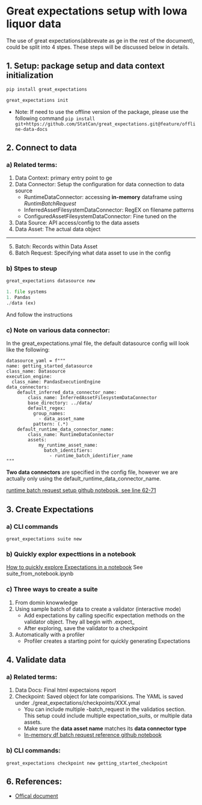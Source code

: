 # Great expectations setup with Iowa liquor data

The use of great expectations(abbrevate as ge in the rest of the document), could be split into 4 stpes. These steps will be discussed below in details.

## 1. Setup: package setup and data context initialization
``` python 
pip install great_expectations

great_expectations init
```

* Note: If need to use the offline version of the package, please use the following command 
``` pip install git+https://github.com/StatCan/great_expectations.git@feature/offline-data-docs ```

## 2. Connect to data

### a) Related terms: 
1. Data Context: primary entry point to ge
2. Data Connector: Setup the configuration for data connection to data source 
    * RuntimeDataConnector: accessing **in-memory** dataframe using *RuntimBatchRequest*
    * InferredAssetFilesystemDataConnector: RegEX on filename patterns
    * ConfiguredAssetFilesystemDataConnector: Fine tuned on the 
3. Data Source: API access/config to the data assets 
4. Data Asset: The actual data object
------- 
5. Batch: Records within Data Asset
6. Batch Request: Specifying what data asset to use in the config

### b) Stpes to steup 
```python
great_expectations datasource new

1. file systems 
1. Pandas 
./data (ex)
```
And follow the instructions

### c) Note on various data connector: 
In the great_expectations.ymal file, the default datasource config will look like the following: 
```
datasource_yaml = f"""
name: getting_started_datasource
class_name: Datasource
execution_engine:
  class_name: PandasExecutionEngine
data_connectors:
    default_inferred_data_connector_name:
        class_name: InferredAssetFilesystemDataConnector
        base_directory: ../data/
        default_regex:
          group_names:
            - data_asset_name
          pattern: (.*)
    default_runtime_data_connector_name:
        class_name: RuntimeDataConnector
        assets:
            my_runtime_asset_name:
              batch_identifiers:
                - runtime_batch_identifier_name
"""
```

**Two data connectors** are specified in the config file, however we are actually only using the default_runtime_data_connector_name.<br>

[runtime batch request setup github notebook, see line 62-71](https://github.com/great-expectations/great_expectations/blob/develop/tests/integration/docusaurus/connecting_to_your_data/how_to_create_a_batch_of_data_from_an_in_memory_pandas_dataframe.py)


## 3. Create Expectations 
### a) CLI commands
```
great_expectations suite new
```
### b) Quickly explor expecttions in a notebook
[How to quickly explore Expectations in a notebook](https://docs.greatexpectations.io/docs/guides/miscellaneous/how_to_quickly_explore_expectations_in_a_notebook#5-save-your-expectation-suite)
See suite_from_notebook.ipynb 

### c) Three ways to create a suite
1. From domin knowwledge 
2. Using sample batch of data to create a validator (interactive mode)
   * Add expectations by calling specific expectation methods on the validator object. They all begin with .expect_
   * After exploring, save the validator to a checkpoint
3. Automatically with a profiler
    * Profiler creates a starting point for quickly generating Expectations

## 4. Validate data

### a) Related terms: 
1. Data Docs: Final html expectaions report 
2. Checkpoint: Saved object for late comparisions. The YAML is saved under ./great_expectations/checkpoints/XXX.ymal
    * You can include multiple -batch_request in the validatios section. This setup could include multiple expectation_suits, or multiple data assets. 
    * Make sure the **data asset name** matches its **data connector type**
    * [In-memory df batch request reference github notebook](https://github.com/great-expectations/great_expectations/blob/develop/tests/integration/docusaurus/validation/checkpoints/how_to_pass_an_in_memory_dataframe_to_a_checkpoint.py)
### b) CLI commands:
```
great_expectations checkpoint new getting_started_checkpoint
```

## 6. References: 
* [Offical document](https://docs.greatexpectations.io/docs/tutorials/getting_started/tutorial_overview)

